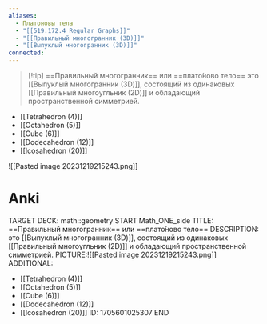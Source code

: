 ```yaml
---
aliases:
  - Платоновы тела
  - "[[519.172.4 Regular Graphs]]"
  - "[[Правильный многогранник (3D)]]"
  - "[[Выпуклый многогранник (3D)]]"
connected:
---
```


> [!tip] ==Правильный многогранник== или ==плато́ново тело== 
> это [[Выпуклый многогранник (3D)]], состоящий из одинаковых [[Правильный многоугльник (2D)]] и обладающий пространственной симметрией.

- [[Tetrahedron (4)]]
- [[Octahedron (5)]]
- [[Cube (6)]]
- [[Dodecahedron (12)]]
- [[Icosahedron (20)]]

![[Pasted image 20231219215243.png]]


# Anki
TARGET DECK: math::geometry
START
Math_ONE_side
TITLE: ==Правильный многогранник== или ==плато́ново тело== 
DESCRIPTION: это [[Выпуклый многогранник (3D)]], состоящий из одинаковых [[Правильный многоугльник (2D)]] и обладающий пространственной симметрией.
PICTURE:![[Pasted image 20231219215243.png]]
ADDITIONAL:
- [[Tetrahedron (4)]]
- [[Octahedron (5)]]
- [[Cube (6)]]
- [[Dodecahedron (12)]]
- [[Icosahedron (20)]]
ID: 1705601025307
END